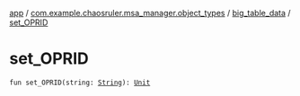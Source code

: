 [app](../../index.md) / [com.example.chaosruler.msa_manager.object_types](../index.md) / [big_table_data](index.md) / [set_OPRID](.)

# set_OPRID

`fun set_OPRID(string: `[`String`](https://kotlinlang.org/api/latest/jvm/stdlib/kotlin/-string/index.html)`): `[`Unit`](https://kotlinlang.org/api/latest/jvm/stdlib/kotlin/-unit/index.html)